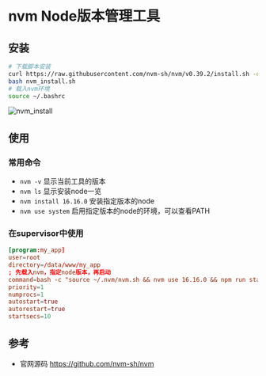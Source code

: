 # nvm Node版本管理工具

## 安装

```bash
# 下载脚本安装
curl https://raw.githubusercontent.com/nvm-sh/nvm/v0.39.2/install.sh -o nvm_install.sh
bash nvm_install.sh
# 载入nvm环境
source ~/.bashrc
```

![nvm_install](nvm_install.jpg)

## 使用

### 常用命令

* `nvm -v` 显示当前工具的版本
* `nvm ls` 显示安装node一览
* `nvm install 16.16.0` 安装指定版本的node
* `nvm use system` 启用指定版本的node的环境，可以查看PATH

### 在supervisor中使用

```conf
[program:my_app]
user=root
directory=/data/www/my_app
; 先载入nvm，指定node版本，再启动
command=bash -c "source ~/.nvm/nvm.sh && nvm use 16.16.0 && npm run start"
priority=1
numprocs=1
autostart=true
autorestart=true
startsecs=10
```

## 参考

* 官网源码 <https://github.com/nvm-sh/nvm>